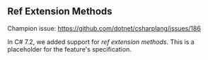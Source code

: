 ﻿## Ref Extension Methods

Champion issue: <https://github.com/dotnet/csharplang/issues/186>

In C# 7.2, we added support for *ref extension methods*.  This is a placeholder for the feature's specification.

